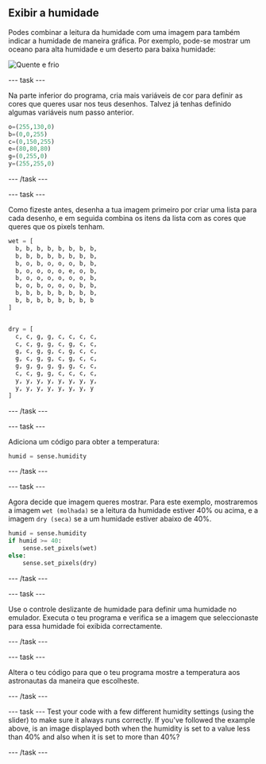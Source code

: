 ## Exibir a humidade

Podes combinar a leitura da humidade com uma imagem para também indicar a humidade de maneira gráfica. Por exemplo, pode-se mostrar um oceano para alta humidade e um deserto para baixa humidade:

![Quente e frio](images/wet-dry.png)

--- task ---

Na parte inferior do programa, cria mais variáveis ​​de cor para definir as cores que queres usar nos teus desenhos. Talvez já tenhas definido algumas variáveis num passo anterior.

```python
o=(255,130,0)
b=(0,0,255)
c=(0,150,255)
e=(80,80,80)
g=(0,255,0)
y=(255,255,0)
```

--- /task ---

--- task ---

Como fizeste antes, desenha a tua imagem primeiro por criar uma lista para cada desenho, e em seguida combina os itens da lista com as cores que queres que os pixels tenham.

```python
wet = [
  b, b, b, b, b, b, b, b,
  b, b, b, b, b, b, b, b,
  b, o, b, o, o, o, b, b,
  b, o, o, o, o, e, o, b,
  b, o, o, o, o, o, o, b,
  b, o, b, o, o, o, b, b,
  b, b, b, b, b, b, b, b,
  b, b, b, b, b, b, b, b
]


dry = [
  c, c, g, g, c, c, c, c,
  c, c, g, g, c, g, c, c,
  g, c, g, g, c, g, c, c,
  g, c, g, g, c, g, c, c,
  g, g, g, g, g, g, c, c,
  c, c, g, g, c, c, c, c,
  y, y, y, y, y, y, y, y,
  y, y, y, y, y, y, y, y
]
```

--- /task ---

--- task ---

Adiciona um código para obter a temperatura:

```python
humid = sense.humidity
```

--- /task ---

--- task ---

Agora decide que imagem queres mostrar. Para este exemplo, mostraremos a imagem `wet (molhada)` se a leitura da humidade estiver 40% ou acima, e a imagem `dry (seca)` se a um humidade estiver abaixo de 40%.

```python
humid = sense.humidity
if humid >= 40:
    sense.set_pixels(wet)
else:
    sense.set_pixels(dry)
```

--- /task ---

--- task ---

Use o controle deslizante de humidade para definir uma humidade no emulador. Executa o teu programa e verifica se a imagem que seleccionaste para essa humidade foi exibida correctamente.

--- /task ---

--- task ---

Altera o teu código para que o teu programa mostre a temperatura aos astronautas da maneira que escolheste.

--- /task ---

--- task --- Test your code with a few different humidity settings (using the slider) to make sure it always runs correctly. If you've followed the example above, is an image displayed both when the humidity is set to a value less than 40% and also when it is set to more than 40%?

--- /task ---
